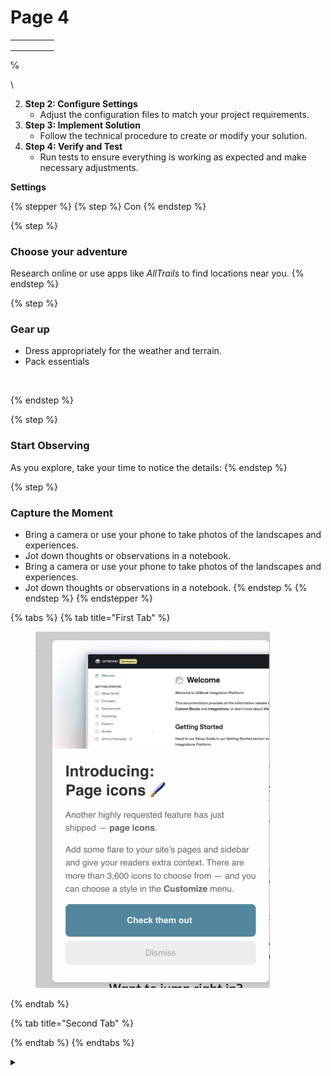 # Page 4



|   |   |   |   |   |
| - | - | - | - | - |
|   |   |   |   |   |
|   |   |   |   |   |
|   |   |   |   |   |

℅



\\



2. **Step 2: Configure Settings**
   * Adjust the configuration files to match your project requirements.
3. **Step 3: Implement Solution**
   * Follow the technical procedure to create or modify your solution.
4. **Step 4: Verify and Test**
   * Run tests to ensure everything is working as expected and make necessary adjustments.

&#x20;**Settings**

{% stepper %}
{% step %}
Con
{% endstep %}

{% step %}
### Choose your adventure

Research online or use apps like _AllTrails_ to find locations near you.
{% endstep %}

{% step %}
### Gear up

* Dress appropriately for the weather and terrain.
* Pack essentials

<figure><img src="https://images.unsplash.com/photo-1496950866446-3253e1470e8e?crop=entropy&#x26;cs=srgb&#x26;fm=jpg&#x26;ixid=M3wxOTcwMjR8MHwxfHNlYXJjaHw0fHx0cmF2ZWwlMjBwYWNraW5nfGVufDB8fHx8MTczNDAyMTg0MHww&#x26;ixlib=rb-4.0.3&#x26;q=85" alt=""><figcaption></figcaption></figure>
{% endstep %}

{% step %}
### Start Observing

As you explore, take your time to notice the details:
{% endstep %}

{% step %}
### Capture the Moment

* Bring a camera or use your phone to take photos of the landscapes and experiences.
* Jot down thoughts or observations in a notebook.
* Bring a camera or use your phone to take photos of the landscapes and experiences.
* Jot down thoughts or observations in a notebook. \{% endstep %
{% endstep %}
{% endstepper %}

{% tabs %}
{% tab title="First Tab" %}
<figure><img src="../../.gitbook/assets/CleanShot 2024-08-23 at 14.09.45@2x.png" alt="" width="375"><figcaption></figcaption></figure>


{% endtab %}

{% tab title="Second Tab" %}

{% endtab %}
{% endtabs %}

<details>

<summary></summary>



</details>

<figure><img src="../../.gitbook/assets/image.png" alt=""><figcaption></figcaption></figure>

